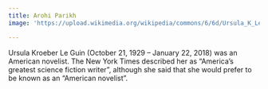 ```yaml
---
title: Arohi Parikh
image: 'https://upload.wikimedia.org/wikipedia/commons/6/6d/Ursula_K_Le_Guin.JPG'

---
```

Ursula Kroeber Le Guin (October 21, 1929 – January 22, 2018) was an American
novelist. The New York Times described her as “America’s greatest  science fiction writer”, although she said that she would prefer to be known as an “American novelist”.
